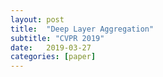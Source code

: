 ```yaml
---
layout: post
title:  "Deep Layer Aggregation"
subtitle: "CVPR 2019"
date:   2019-03-27 
categories: [paper]
---
```


